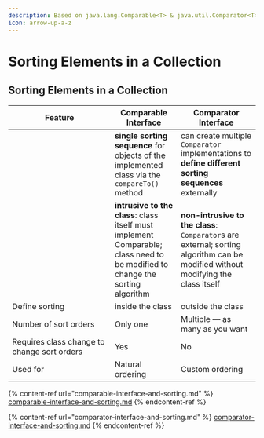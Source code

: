 ```yaml
---
description: Based on java.lang.Comparable<T> & java.util.Comparator<T> interfaces
icon: arrow-up-a-z
---
```


# Sorting Elements in a Collection

## Sorting Elements in a Collection

<table><thead><tr><th width="192.90625">Feature</th><th>Comparable Interface</th><th>Comparator Interface</th></tr></thead><tbody><tr><td></td><td><strong>single sorting sequence</strong> for objects of the implemented class via the <code>compareTo()</code> method</td><td>can create multiple <code>Comparator</code> implementations to <strong>define different sorting sequences</strong> externally</td></tr><tr><td></td><td><strong>intrusive to the class</strong>: class itself must implement Comparable; class need to be modified to change the sorting algorithm</td><td><strong>non-intrusive to the class</strong>: <code>Comparator</code>s are external; sorting algorithm can be modified without modifying the class itself</td></tr><tr><td>Define sorting</td><td>inside the class</td><td>outside the class</td></tr><tr><td>Number of sort orders</td><td>Only one</td><td>Multiple — as many as you want</td></tr><tr><td>Requires class change to change sort orders</td><td>Yes</td><td>No</td></tr><tr><td>Used for</td><td>Natural ordering</td><td>Custom ordering</td></tr></tbody></table>



{% content-ref url="comparable-interface-and-sorting.md" %}
[comparable-interface-and-sorting.md](comparable-interface-and-sorting.md)
{% endcontent-ref %}

{% content-ref url="comparator-interface-and-sorting.md" %}
[comparator-interface-and-sorting.md](comparator-interface-and-sorting.md)
{% endcontent-ref %}



